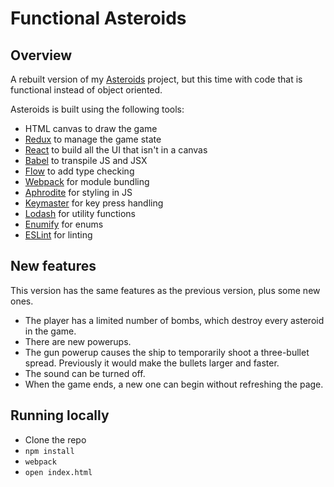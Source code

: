 Functional Asteroids
=========

## Overview

A rebuilt version of my [Asteroids](https://github.com/philpee2/Asteroids) project, but this time
with code that is functional instead of object oriented.

Asteroids is built using the following tools:
* HTML canvas to draw the game
* [Redux](https://github.com/reactjs/redux) to manage the game state
* [React](https://github.com/facebook/react) to build all the UI that isn't in a canvas
* [Babel](https://github.com/babel/babel) to transpile JS and JSX
* [Flow](https://github.com/facebook/flow) to add type checking
* [Webpack](https://github.com/webpack/webpack) for module bundling
* [Aphrodite](https://github.com/Khan/aphrodite) for styling in JS
* [Keymaster](https://github.com/madrobby/keymaster) for key press handling
* [Lodash](https://github.com/lodash/lodash) for utility functions
* [Enumify](https://github.com/rauschma/enumify) for enums
* [ESLint](https://github.com/eslint/eslint) for linting

## New features

This version has the same features as the previous version, plus some new ones.

* The player has a limited number of bombs, which destroy every asteroid in the game.
* There are new powerups.
* The gun powerup causes the ship to temporarily shoot a three-bullet spread. Previously it would
  make the bullets larger and faster.
* The sound can be turned off.
* When the game ends, a new one can begin without refreshing the page.

## Running locally

* Clone the repo
* `npm install`
* `webpack`
* `open index.html`
